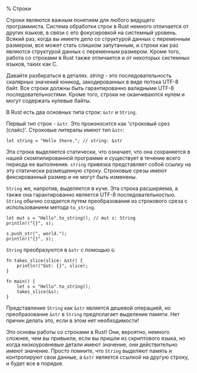 % Строки

Строки являются важным понятием для любого ведущего программиста. Система
обработки строк в Rust немного отличается от других языков, в связи с его
фокусировкой на системный уровень. Всякий раз, когда вы имеете дело со
структурой данных с переменным размером, все может стать слишком запутанным, и
строки как раз являются структурой данных с переменным размером. Кроме того,
работа со строками в Rust также отличается и от некоторых системных языков,
таких как C.

Давайте разбираться в деталях. *string* - это последовательность скалярных
значений юникод, закодированных в виде потока UTF-8 байт. Все строки должны быть
гарантированно валидными UTF-8 последовательностями. Кроме того, строки не
оканчиваются нулем и могут содержать нулевые байты.

В Rust есть два основных типа строк: `&str` и `String`.

Первый тип строк - `&str`. Это произносится как 'строковый срез (слайс)'.
Строковые литералы имеют тип `&str`:

```{rust}
let string = "Hello there."; // string: &str
```

Эта строка выделяется статически, что означает, что она сохраняется в нашей
скомпилированной программе и существует в течение всего периода ее выполнения.
`string` привязка представляет собой ссылку на эту статически размещенную
строку. Строковые срезы имеют фиксированный размер и не могут быть изменены.

`String` же, напротив, выделяется в куче. Эта строка расширяема, а также она
гарантированно является UTF-8 последовательностью. `String` обычно создается
путем преобразования из строкового среза с использованием метода `to_string`.

```{rust}
let mut s = "Hello".to_string(); // mut s: String
println!("{}", s);

s.push_str(", world.");
println!("{}", s);
```

`String` преобразуются в `&str` с помощью `&`:

```
fn takes_slice(slice: &str) {
    println!("Got: {}", slice);
}

fn main() {
    let s = "Hello".to_string();
    takes_slice(&s);
}
```

Представление `String` как `&str` является дешевой операцией, но преобразование
`&str` в `String` предполагает выделение памяти. Нет причин делать это, если в
этом нет необходимости!

Это основы работы со строками в Rust! Они, вероятно, немного сложнее, чем вы
привыкли, если вы пришли из скриптового языка, но когда низкоуровневые детали
имеют значение, они действительно имеют значение. Просто помните, что `String`
выделяют память и контролируют свои данные, а `&str` является ссылкой на другую
строку, и будет все в порядке.
